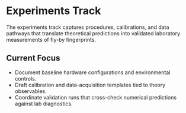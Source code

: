 # Experiments Track

The experiments track captures procedures, calibrations, and data pathways that translate theoretical predictions into validated laboratory measurements of fly-by fingerprints.

## Current Focus
- Document baseline hardware configurations and environmental controls.
- Draft calibration and data-acquisition templates tied to theory observables.
- Coordinate validation runs that cross-check numerical predictions against lab diagnostics.
